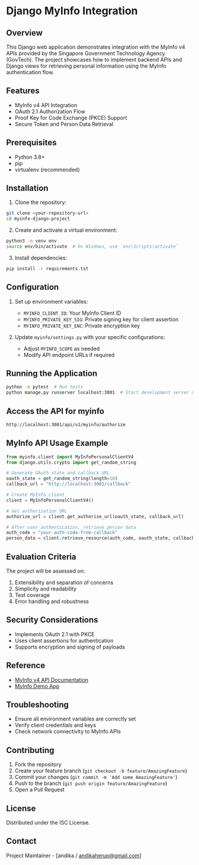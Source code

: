 # Django MyInfo Integration

## Overview

This Django web application demonstrates integration with the MyInfo v4 APIs provided by the Singapore Government Technology Agency (GovTech). The project showcases how to implement backend APIs and Django views for retrieving personal information using the MyInfo authentication flow.

## Features

- MyInfo v4 API Integration
- OAuth 2.1 Authorization Flow
- Proof Key for Code Exchange (PKCE) Support
- Secure Token and Person Data Retrieval

## Prerequisites

- Python 3.8+
- pip
- virtualenv (recommended)

## Installation

1. Clone the repository:

```bash
git clone <your-repository-url>
cd myinfo-django-project
```

2. Create and activate a virtual environment:

```bash
python3 -m venv env
source env/bin/activate  # On Windows, use `env\Scripts\activate`
```

3. Install dependencies:

```bash
pip install -r requirements.txt
```

## Configuration

1. Set up environment variables:

   - `MYINFO_CLIENT_ID`: Your MyInfo Client ID
   - `MYINFO_PRIVATE_KEY_SIG`: Private signing key for client assertion
   - `MYINFO_PRIVATE_KEY_ENC`: Private encryption key

2. Update `myinfo/settings.py` with your specific configurations:
   - Adjust `MYINFO_SCOPE` as needed
   - Modify API endpoint URLs if required

## Running the Application

```bash
python -m pytest  # Run tests
python manage.py runserver localhost:3001  # Start development server on port 3001 since myinfo only recognize port 3001 for localhost

```

## Access the API for myinfo

```bash
http://localhost:3001/api/v1/myinfo/authorize

```

## MyInfo API Usage Example

```python
from myinfo.client import MyInfoPersonalClientV4
from django.utils.crypto import get_random_string

# Generate OAuth state and callback URL
oauth_state = get_random_string(length=16)
callback_url = "http://localhost:3001/callback"

# Create MyInfo client
client = MyInfoPersonalClientV4()

# Get authorization URL
authorize_url = client.get_authorise_url(oauth_state, callback_url)

# After user authentication, retrieve person data
auth_code = "your-auth-code-from-callback"
person_data = client.retrieve_resource(auth_code, oauth_state, callback_url)
```

## Evaluation Criteria

The project will be assessed on:

1. Extensibility and separation of concerns
2. Simplicity and readability
3. Test coverage
4. Error handling and robustness

## Security Considerations

- Implements OAuth 2.1 with PKCE
- Uses client assertions for authentication
- Supports encryption and signing of payloads

## Reference

- [MyInfo v4 API Documentation](https://api.singpass.gov.sg/library/myinfo/developers/overview)
- [MyInfo Demo App](https://github.com/singpass/myinfo-demo-app-v4)

## Troubleshooting

- Ensure all environment variables are correctly set
- Verify client credentials and keys
- Check network connectivity to MyInfo APIs

## Contributing

1. Fork the repository
2. Create your feature branch (`git checkout -b feature/AmazingFeature`)
3. Commit your changes (`git commit -m 'Add some AmazingFeature'`)
4. Push to the branch (`git push origin feature/AmazingFeature`)
5. Open a Pull Request

## License

Distributed under the ISC License.

## Contact

Project Maintainer - [andika / andikaherup@gmail.com]
